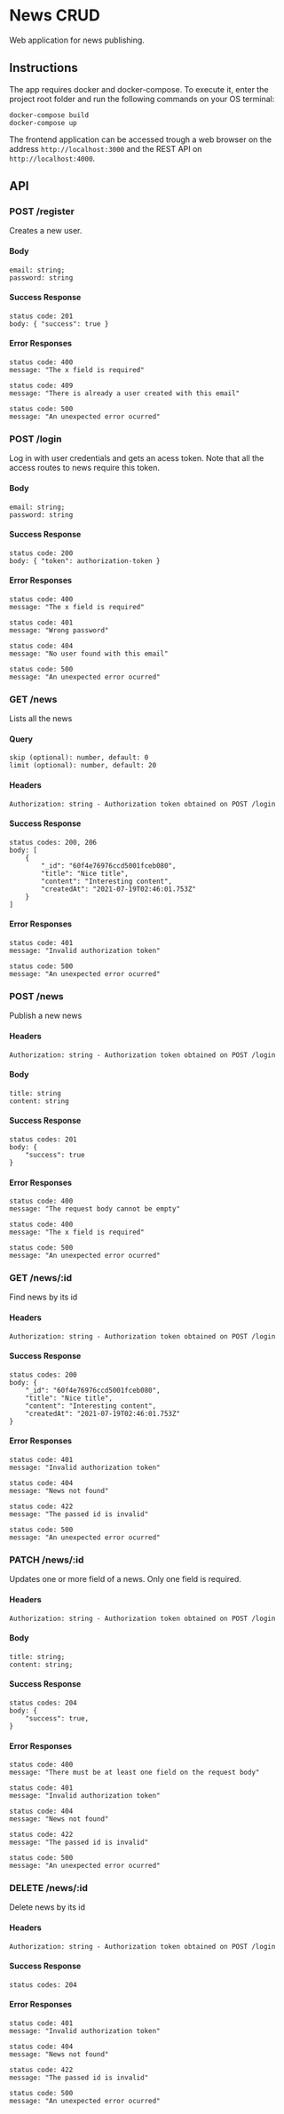# News CRUD
Web application for news publishing.

## Instructions
The app requires docker and docker-compose. To execute it, enter the project root folder and run the following commands on your OS terminal:
```
docker-compose build
docker-compose up
```

The frontend application can be accessed trough a web browser on the address `http://localhost:3000` and the REST API on `http://localhost:4000`.

## API

### POST /register
Creates a new user.
#### Body
```
email: string;
password: string
```

#### Success Response
```
status code: 201
body: { "success": true }
```

#### Error Responses
```
status code: 400
message: "The x field is required"
```

```
status code: 409
message: "There is already a user created with this email"
```

```
status code: 500
message: "An unexpected error ocurred"
```

### POST /login
Log in with user credentials and gets an acess token. Note that all the access routes to news require this token.

#### Body
```
email: string;
password: string
```

#### Success Response
```
status code: 200
body: { "token": authorization-token }
```

#### Error Responses
```
status code: 400
message: "The x field is required"
```

```
status code: 401
message: "Wrong password"
```

```
status code: 404
message: "No user found with this email"
```

```
status code: 500
message: "An unexpected error ocurred"
```

### GET /news
Lists all the news
#### Query
```
skip (optional): number, default: 0
limit (optional): number, default: 20
```

#### Headers
```
Authorization: string - Authorization token obtained on POST /login
```

#### Success Response
```
status codes: 200, 206
body: [
	{
		"_id": "60f4e76976ccd5001fceb080",
		"title": "Nice title",
		"content": "Interesting content",
		"createdAt": "2021-07-19T02:46:01.753Z"
	}
]
```

#### Error Responses
```
status code: 401
message: "Invalid authorization token"
```

```
status code: 500
message: "An unexpected error ocurred"
```

### POST /news
Publish a new news

#### Headers
```
Authorization: string - Authorization token obtained on POST /login
```

#### Body
```
title: string
content: string
```


#### Success Response
```
status codes: 201
body: {
	"success": true
}
```

#### Error Responses
```
status code: 400
message: "The request body cannot be empty"
```

```
status code: 400
message: "The x field is required"
```

```
status code: 500
message: "An unexpected error ocurred"
```

### GET /news/:id
Find news by its id

#### Headers
```
Authorization: string - Authorization token obtained on POST /login
```

#### Success Response
```
status codes: 200
body: {
	"_id": "60f4e76976ccd5001fceb080",
	"title": "Nice title",
	"content": "Interesting content",
	"createdAt": "2021-07-19T02:46:01.753Z"
}
```

#### Error Responses
```
status code: 401
message: "Invalid authorization token"
```

```
status code: 404
message: "News not found"
```

```
status code: 422
message: "The passed id is invalid"
```

```
status code: 500
message: "An unexpected error ocurred"
```

### PATCH /news/:id
Updates one or more field of a news. Only one field is required.

#### Headers
```
Authorization: string - Authorization token obtained on POST /login
```

#### Body
```
title: string;
content: string;
```

#### Success Response
```
status codes: 204
body: {
	"success": true,
}
```

#### Error Responses
```
status code: 400
message: "There must be at least one field on the request body"
```

```
status code: 401
message: "Invalid authorization token"
```

```
status code: 404
message: "News not found"
```

```
status code: 422
message: "The passed id is invalid"
```

```
status code: 500
message: "An unexpected error ocurred"
```

### DELETE /news/:id
Delete news by its id

#### Headers
```
Authorization: string - Authorization token obtained on POST /login
```

#### Success Response
```
status codes: 204
```

#### Error Responses
```
status code: 401
message: "Invalid authorization token"
```

```
status code: 404
message: "News not found"
```

```
status code: 422
message: "The passed id is invalid"
```

```
status code: 500
message: "An unexpected error ocurred"
```
